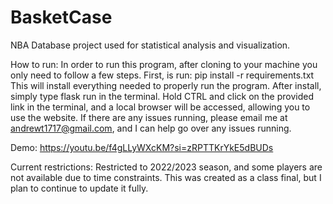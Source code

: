 # BasketCase
NBA Database project used for statistical analysis and visualization.

How to run:
  In order to run this program, after cloning to your machine you only need to follow a few steps. First, is run:
    pip install -r requirements.txt
  This will install everything needed to properly run the program. After install, simply type 
    flask run
  in the terminal. Hold CTRL and click on the provided link in the terminal, and a local browser will be accessed, allowing you to use the website. 
  If there are any issues running, please email me at andrewt1717@gmail.com, and I can help go over any issues running.

Demo: https://youtu.be/f4gLLyWXcKM?si=zRPTTKrYkE5dBUDs

Current restrictions: Restricted to 2022/2023 season, and some players are not available due to time constraints. This was created as a class final, but I
plan to continue to update it fully.
